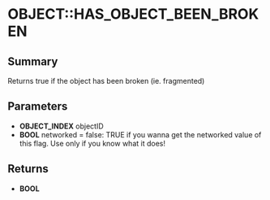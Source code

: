 # OBJECT::HAS_OBJECT_BEEN_BROKEN

## Summary
Returns true if the object has been broken (ie. fragmented)

## Parameters
* **OBJECT_INDEX** objectID
* **BOOL** networked = false:
TRUE if you wanna get the networked value of this flag.
Use only if you know what it does!

## Returns
* **BOOL**
